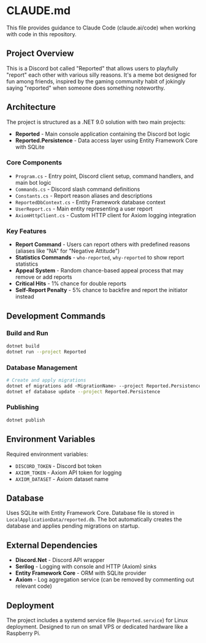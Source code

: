 # CLAUDE.md

This file provides guidance to Claude Code (claude.ai/code) when working with code in this repository.

## Project Overview

This is a Discord bot called "Reported" that allows users to playfully "report" each other with various silly reasons. It's a meme bot designed for fun among friends, inspired by the gaming community habit of jokingly saying "reported" when someone does something noteworthy.

## Architecture

The project is structured as a .NET 9.0 solution with two main projects:

- **Reported** - Main console application containing the Discord bot logic
- **Reported.Persistence** - Data access layer using Entity Framework Core with SQLite

### Core Components

- `Program.cs` - Entry point, Discord client setup, command handlers, and main bot logic
- `Commands.cs` - Discord slash command definitions 
- `Constants.cs` - Report reason aliases and descriptions
- `ReportedDbContext.cs` - Entity Framework database context
- `UserReport.cs` - Main entity representing a user report
- `AxiomHttpClient.cs` - Custom HTTP client for Axiom logging integration

### Key Features

- **Report Command** - Users can report others with predefined reasons (aliases like "NA" for "Negative Attitude")
- **Statistics Commands** - `who-reported`, `why-reported` to show report statistics
- **Appeal System** - Random chance-based appeal process that may remove or add reports
- **Critical Hits** - 1% chance for double reports
- **Self-Report Penalty** - 5% chance to backfire and report the initiator instead

## Development Commands

### Build and Run
```bash
dotnet build
dotnet run --project Reported
```

### Database Management
```bash
# Create and apply migrations
dotnet ef migrations add <MigrationName> --project Reported.Persistence
dotnet ef database update --project Reported.Persistence
```

### Publishing
```bash
dotnet publish
```

## Environment Variables

Required environment variables:
- `DISCORD_TOKEN` - Discord bot token
- `AXIOM_TOKEN` - Axiom API token for logging
- `AXIOM_DATASET` - Axiom dataset name

## Database

Uses SQLite with Entity Framework Core. Database file is stored in `LocalApplicationData/reported.db`. The bot automatically creates the database and applies pending migrations on startup.

## External Dependencies

- **Discord.Net** - Discord API wrapper
- **Serilog** - Logging with console and HTTP (Axiom) sinks
- **Entity Framework Core** - ORM with SQLite provider
- **Axiom** - Log aggregation service (can be removed by commenting out relevant code)

## Deployment

The project includes a systemd service file (`Reported.service`) for Linux deployment. Designed to run on small VPS or dedicated hardware like a Raspberry Pi.